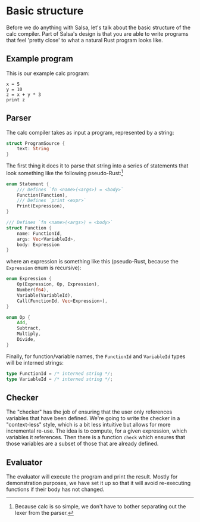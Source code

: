 # Basic structure

Before we do anything with Salsa, let's talk about the basic structure of the calc compiler.
Part of Salsa's design is that you are able to write programs that feel 'pretty close' to what a natural Rust program looks like.

## Example program

This is our example calc program:

```
x = 5
y = 10
z = x + y * 3
print z
```

## Parser

The calc compiler takes as input a program, represented by a string:

```rust
struct ProgramSource {
    text: String
}
```

The first thing it does it to parse that string into a series of statements that look something like the following pseudo-Rust:[^lexer]

```rust
enum Statement {
    /// Defines `fn <name>(<args>) = <body>`
    Function(Function),
    /// Defines `print <expr>`
    Print(Expression),
}

/// Defines `fn <name>(<args>) = <body>`
struct Function {
    name: FunctionId,
    args: Vec<VariableId>,
    body: Expression
}
```

where an expression is something like this (pseudo-Rust, because the `Expression` enum is recursive):

```rust
enum Expression {
    Op(Expression, Op, Expression),
    Number(f64),
    Variable(VariableId),
    Call(FunctionId, Vec<Expression>),
}

enum Op {
    Add,
    Subtract,
    Multiply,
    Divide,
}
```

Finally, for function/variable names, the `FunctionId` and `VariableId` types will be interned strings:

```rust
type FunctionId = /* interned string */;
type VariableId = /* interned string */;
```

[^lexer]: Because calc is so simple, we don't have to bother separating out the lexer from the parser.

## Checker

The "checker" has the job of ensuring that the user only references variables that have been defined.
We're going to write the checker in a "context-less" style,
which is a bit less intuitive but allows for more incremental re-use.
The idea is to compute, for a given expression, which variables it references.
Then there is a function `check` which ensures that those variables are a subset of those that are already defined.

## Evaluator

The evaluator will execute the program and print the result.
Mostly for demonstration purposes, we have set it up so that
it will avoid re-executing functions if their body has not changed.